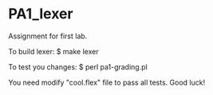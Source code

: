 # PA1_lexer
Assignment for first lab.

To build lexer:
 $ make lexer

To test you changes:
 $ perl pa1-grading.pl

You need modify "cool.flex" file to pass all tests. 
Good luck!
